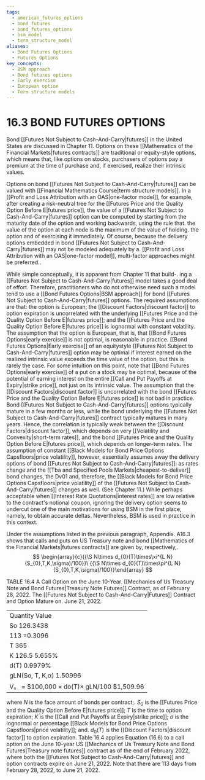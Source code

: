 ```yaml
---
tags:
  - american_futures_options
  - bond_futures
  - bond_futures_options
  - bsm_model
  - term_structure_model
aliases:
  - Bond Futures Options
  - Futures Options
key_concepts:
  - BSM approach
  - Bond futures options
  - Early exercise
  - European option
  - Term structure models
---
```


# 16.3 BOND FUTURES OPTIONS  

Bond [[Futures Not Subject to Cash-And-Carry|futures]] in the United States are discussed in Chapter 11. Options on these [[Mathematics of the Financial Markets|futures contracts]] are traditional or equity-style options, which means that, like options on stocks, purchasers of options pay a premium at the time of purchase and, if exercised, realize their intrinsic values.  

Options on bond [[Futures Not Subject to Cash-And-Carry|futures]] can be valued with [[Financial Mathematics Course|term structure models]]. In a [[Profit and Loss Attribution with an OAS|one-factor model]], for example, after creating a risk-neutral tree for the [[Futures Price and the Quality Option Before E|futures price]], the value of a [[Futures Not Subject to Cash-And-Carry|futures]] option can be computed by starting from the maturity date of the option and working backwards, using the rule that. the value of the option at each node is the maximum of the value of holding. the option and of exercising it immediately. Of course, because the delivery options embedded in bond [[Futures Not Subject to Cash-And-Carry|futures]] may not be modeled adequately by a. [[Profit and Loss Attribution with an OAS|one-factor model]], multi-factor approaches might be preferred..  

While simple conceptually, it is apparent from Chapter 11 that build-. ing a [[Futures Not Subject to Cash-And-Carry|futures]] model takes a good deal of effort. Therefore, practitioners who do not otherwise need such a model tend to use a [[Bond Futures Options|BSM approach]] for bond [[Futures Not Subject to Cash-And-Carry|futures]] options. The required assumptions are that: the option is European; the [[Discount Factors|discount factor]] to option expiration is uncorrelated with the underlying [[Futures Price and the Quality Option Before E|futures price]]; and the [[Futures Price and the Quality Option Before E|futures price]] is lognormal with constant volatility. The assumption that the option is European, that is, that [[Bond Futures Options|early exercise]] is not optimal, is reasonable in practice. [[Bond Futures Options|Early exercise]] of an equitystyle [[Futures Not Subject to Cash-And-Carry|futures]] option may be optimal if interest earned on the realized intrinsic value exceeds the time value of the option, but this is rarely the case. For some intuition on this point, note that [[Bond Futures Options|early exercise]] of a put on a stock may be optimal, because of the potential of earning interest on the entire [[Call and Put Payoffs at Expiry|strike price]], not just on its intrinsic value. The assumption that the [[Discount Factors|discount factor]] is uncorrelated with the bond [[Futures Price and the Quality Option Before E|futures price]] is not bad in practice. Bond [[Futures Not Subject to Cash-And-Carry|futures]] options typically mature in a few months or less, while the bond underlying the [[Futures Not Subject to Cash-And-Carry|futures]] contract typically matures in many years. Hence, the correlation is typically weak between the [[Discount Factors|discount factor]], which depends on very [[Volatility and Convexity|short-term rates]], and the bond [[Futures Price and the Quality Option Before E|futures price]], which depends on longer-term rates. The assumption of constant [[Black Models for Bond Price Options Capsfloors|price volatility]], however, essentially assumes away the delivery options of bond [[Futures Not Subject to Cash-And-Carry|futures]]: as rates change and the [[Tba and Specified Pools Markets|cheapest-to-deliver]] bond changes, the Dv01 and, therefore, the [[Black Models for Bond Price Options Capsfloors|price volatility]] of the [[Futures Not Subject to Cash-And-Carry|futures]] changes as well. (See Chapter 11.) While perhaps acceptable when [[Interest Rate Quotations|interest rates]] are low relative to the contract's notional coupon, ignoring the delivery option seems to undercut one of the main motivations for using BSM in the first place, namely, to obtain accurate deltas. Nevertheless, BSM is used in practice in this context.  

Under the assumptions listed in the previous paragraph, Appendix. A16.3 shows that calls and puts on US Treasury note and bond [[Mathematics of the Financial Markets|futures contracts]] are given by, respectively,.  
$$
\begin{array}{c}{{\S N\times d_{0}(T)\times\xi^{L N}(S_{0},T,K,\sigma)/100}}\ {{\S N\times d_{0}(T)\times\pi^{L N}(S_{0},T,K,\sigma)/100}}\end{array}
$$  

TABLE 16.4 A Call Option on the June 10-Year. [[Mechanics of Us Treasury Note and Bond Futures|Treasury Note Futures]] Contract, as of February 28, 2022. The [[Futures Not Subject to Cash-And-Carry|Futures]] Contract and Option Mature on. June 21, 2022.   


<html><body><table><tr><td>Quantity Value</td></tr><tr><td>So 126.3438</td></tr><tr><td>113 =0.3096</td></tr><tr><td>T 365</td></tr><tr><td>K 126.5 5.655%</td></tr><tr><td>d(T) 0.9979%</td></tr><tr><td>gLN(So, T, K,α) 1.50996</td></tr><tr><td>V。 = $100,000 × do(T)× gLN/100 $1,509.96</td></tr></table></body></html>  

where $N$ is the face amount of bonds per contract;. $S_{0}$ is the [[Futures Price and the Quality Option Before E|futures price]]; $T$ is the time to option expiration; $K$ is the [[Call and Put Payoffs at Expiry|strike price]]; $\sigma$ is the lognormal or percentage [[Black Models for Bond Price Options Capsfloors|price volatility]]; and. $d_{0}(T)$ is the [[Discount Factors|discount factor]] to option expiration. Table 16.4 applies Equation (16.6) to a call option on the June 10-year US [[Mechanics of Us Treasury Note and Bond Futures|Treasury note futures]] contract as of the end of February 2022, where both the [[Futures Not Subject to Cash-And-Carry|futures]] and option contracts expire on June 21, 2022. Note that there are 113 days from February 28, 2022, to June 21, 2022.  